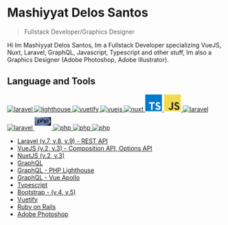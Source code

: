 
# Mashiyyat Delos Santos
> Fullstack Developer/Graphics Designer


Hi Im Mashiyyat Delos Santos, Im a Fullstack Developer specializing VueJS, Nuxt, Laravel, GraphQL, Javascript, Typescript and other stuff, Im also a Graphics Designer (Adobe Photoshop, Adobe Illustrator).


## Language and Tools

<p align="left">
 
<a href="https://laravel.com/" target="_blank"> <img src="https://laravel.com/img/logomark.min.svg" alt="laravel" width="40" height="40"/></a><a href="https://www.lighthouse-php.com/" target="_blank"> <img src="https://lighthouse-php.com/logo.svg" alt="lighthouse" width="40" height="40"/> </a><a href="https://vuetifyjs.com/en/" target="_blank"> <img src="https://bestofjs.org/logos/vuetify.svg" alt="vuetify" width="40" height="40"/> </a> <a href="https://www.mongodb.com/" target="_blank"></a><a href="https://vuejs.org/" target="_blank"> <img src="https://upload.wikimedia.org/wikipedia/commons/thumb/9/95/Vue.js_Logo_2.svg/512px-Vue.js_Logo_2.svg.png?20170919082558" alt="vuejs" width="40" height="40"/> </a><a href="https://www/nuxt.com/" target="_blank"> <img src="https://nuxt.com/assets/design-kit/logo/icon-green.svg" alt="nuxt" width="40" height="40"/></a><a href="https://www.typescriptlang.org/" target="_blank"> <img src="https://raw.githubusercontent.com/devicons/devicon/master/icons/typescript/typescript-original.svg" alt="typescript" width="40" height="40"/> </a><a href="https://developer.mozilla.org/en-US/docs/Web/JavaScript" target="_blank"> <img src="https://raw.githubusercontent.com/devicons/devicon/master/icons/javascript/javascript-original.svg" alt="javascript" width="40" height="40"/> </a>
 <a href="https://www.graphql.org/" target="_blank"> <img src="https://upload.wikimedia.org/wikipedia/commons/1/17/GraphQL_Logo.svg" alt="laravel" width="40" height="40"/> </a><a href="https://www.getbootstrap.com/" target="_blank"> <img src="https://getbootstrap.com/docs/5.2/assets/brand/bootstrap-logo-shadow.png" alt="laravel" width="40" height="40"/></a><a href="https://www.php.net" target="_blank"> <img src="https://raw.githubusercontent.com/devicons/devicon/master/icons/php/php-original.svg" alt="php" width="40" height="40"/></a><a href="https://guides.rubyonrails.org/" target="_blank"> <img src="https://upload.wikimedia.org/wikipedia/commons/7/73/Ruby_logo.svg" alt="php" width="40" height="40"/></a><a href="https://www.adobe.com/ph_en/products/photoshop.html" target="_blank"> <img src="https://www.adobe.com/content/dam/acom/one-console/icons_rebrand/ps_appicon.svg" alt="php" width="40" height="40"/></a><a href="https://www.adobe.com/ph_en/products/illustrator.htmlhtml" target="_blank"> <img src="https://www.adobe.com/content/dam/shared/images/product-icons/svg/illustrator.svg" alt="php" width="40" height="40"/></a>
 

</p>

 - [Laravel (v.7, v.8, v.9) - REST API](https://www.laravel.com/)
 - [VueJS (v.2, v.3) - Composition API, Options API](https://www.vuejs.org/)
 - [NuxtJS (v.2, v.3)](https://www.nuxtjs.org/)
 - [GraphQL](https://www.graphql.org/) 
 - [GraphQL - PHP Lighthouse](https://lighthouse-php.com/)
 - [GraphQL - Vue Apollo](https://v4.apollo.vuejs.org/)
 - [Typescript](https://www.typescriptlang.org/)
 - [Bootstrap - (v.4, v.5)](https://www.getbootstrap.com/)
 - [Vuetify](https://next.vuetifyjs.com/en/) 
 - [Ruby on Rails](https://www.guides.rubyonrails.org/) 
 - [Adobe Photoshop](https://www.adobe.com/ph_en/products/photoshop.html) 


